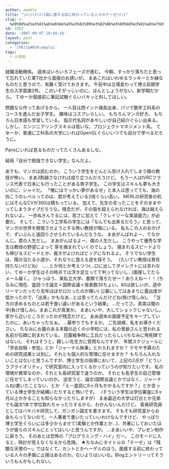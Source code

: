 ```yaml
---
author: ameblo
title: "\n\t\t\t\t面に接する前に終わっている人々のテーゼ\t\t"
slug: >-
  %e9%9d%a2%e3%81%ab%e6%8e%a5%e3%81%99%e3%82%8b%e5%89%8d%e3%81%ab%e7%b5%82%e3%82%8f%e3%81%a3%e3%81%a6%e3%81%84%e3%82%8b%e4%ba%ba%e3%80%85%e3%81%ae%e3%83%86%e3%83%bc%e3%82%bc
id: 3363
date: '2007-09-07 19:49:18'
layout: post
categories:
  - '[FR]l&#039;emploi'
tags:
  - 小学校
---
```


就職活動関係。 週末はいろいろフェーズが進む。 今朝、すっかり落ちたと思って忘れていた某T社から面接のお誘いが。 まあこれはいわゆるラッキーとか縁なものだと思うので、有難く受けておきます。 午前中は立場変わって博士前期学生の入学面接2件。 このいそがっしいのに、ほんとしょうがない。新学期だから。 てゆーか面接前に筆記試験ぐらいバキッと科してほしい。

問題なら作ってあげるから。 一人目は西インド諸島出身、パリで数年工科系のコースを進んだ女子学生。 趣味はコスプレらしい。 もちろんマンガ好き。 もちろん日本語も学習している。 指示代名詞があやしいが自己紹介ぐらい出来る。 しかし、エンジニアリングスキルは低いな。プロジェクトマネジメント系。 てゆーか、普通に工科系の大学にいればOpenGLぐらいいつでも自分で学べるだろうに。

Parisにいれば見るものだってたくさんあるしな。

結局「自分で勉強できない学生」なんだよ。

あでも、マンガは読むのか。 こういう学生をどんどん受け入れてしまう隣の教授が怖い。 まあ3割越さなければ成り立つんだろうけど。 もう一人はIVRCフランス代表で日本にも行ったことがある男子学生。 この学生はスキルも夢も大きいのに、シャイだ。 「俺にはでっかい夢があるぜ」と本人は思ってても、海の向こうのレベルってのは、君が考えている2倍ぐらい高い。 MERLの研究者の机にはそんなCVが300は積もっている。 加えて、先生の言ったことをそのままやってしまうタイプだろうな。残念だが、その殻を超えられなければ、海は越えられないよ。 一歩ぬきんでるには、若さに加えて「クレイジーな実装能力」が必要だ。 そして、こういう工学系の学生には「なんでも出来るだろう」と思って、マンガの世界を開発させようとする怖い教授が隣にいる。 私もこの人のおかげで、ずいぶんと遠回りさせられているんだろうな。 まあがんばれよー、てなかんじ。君の人生だし。 まあがんばるよー、僕の人生だし。 こうやって優秀な学生は教授の野望によって 芽を摘まれていくのでしょう。 摘まれるスピードよりも伸びるスピードとか、裁きがよければビッグになれるよ。 そうでない学生は、陽の当たる小道か、それなりに食える道を探そう。 （たいてい教授は責任持たないけどね） ……とか何とか考えつつ(…口に出してダイレクトには言わない、てゆーか学生はその時点では浮き足立ってて判ってないし…)面接してたらメール届く。 ひゃっほう、某私立大学、書類で落ちたぜー！ありえねー！！ (ちなみに現在、査読つき論文＋国際会議＋発表数35ちょい。40は欲しいが。途中リーマンだったり去年ほぼゼロだったのが痛い) 公募にしてはあまりに露出度が低かったので、「出来」かもなあ…とは思ってたんだけどね(負け惜しみ)。 「当方の求めるものとは若干食い違いがあるという結果」 …だってさ。真実は闇の中(負け惜しみ)。まあこれが真実か。 まあいいや、大してショックじゃないし。 家から近いところだったのが残念だけど。 ああ週末の面接予定をキープしていたのに、あいちゃったなぁ。 …墓参りでもするか。 ご先祖様、私をお導きください。 ちなみにお墓のある本籍の近くの小学校には、私の曾爺さんと思われる名前が石碑に刻まれている。 日露戦争時に工兵だったらしい(ちなみに殉死碑ではない)。 それはそうと。親しい先生方に質問なんですが、 年間スケジュールに「学会投稿・参加」とか「ジャーナル執筆」とか入れますか？ デモや予算のための研究成果とは別に。それとも個人的な管理に任せますか？ もちろん入れないことはないと思うんですが、博士学生の指導において、上記の2点が「どういうプライオリティ」で研究室内に入ってくるかっていうのが知りたいです。 私の環境が異常なのか、それとも各研究室で違うのか。 それとも各学生の自己管理に任せてしまっていいのか。 逆言うと、論文(国際会議とかではなく、ジャーナルね)書いたことない、とか 「えー査読に6ヶ月もかかるんですか？」とか言っている博士学生が結構いたりすると怖いです。 （そういう学生は学位審査に6ヶ月以上かかることも知らなかったりしますが） まあ最近の大学は灯台とか兄弟でも論文1本で学位取れちゃったりするから、わかんないんだけど。 客員研究員としてはバキバキ研究して、ガンガン論文を書きます。 そもそも研究室からお金もらってないので、一人著者で書いたっていいわけなんですけど、 やっぱり博士学生ぐらいには多少からませて(実験とか作業とか…)、共著にしておいたほうが彼らのスキルにとってはいいと思うんですが。 …まあいいや、プレゼン制作に戻ろう。 そのあとは恐怖の「プログラミング・ハイ」だー。 このモードに入ると、時計が見えなくなるから危険。 ★ちなみにタイトルの「テーゼ」は「残酷な天使の～」ではなくて、カントとかヘーゲルのほう。面接する前に終わっている人々の矛盾に止揚はあるのか。ないよりはいいな。Blogエントリーってそういうもんかもしれない。